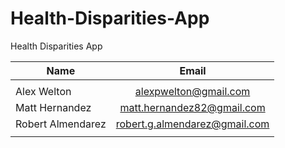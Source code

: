 # Health-Disparities-App
Health Disparities App

| Name        | Email           |
| ------------- |:-------------:|
|  |  |
| Alex Welton | alexpwelton@gmail.com |
| Matt Hernandez    | matt.hernandez82@gmail.com    | 
| Robert Almendarez | robert.g.almendarez@gmail.com | 
|  |  |
